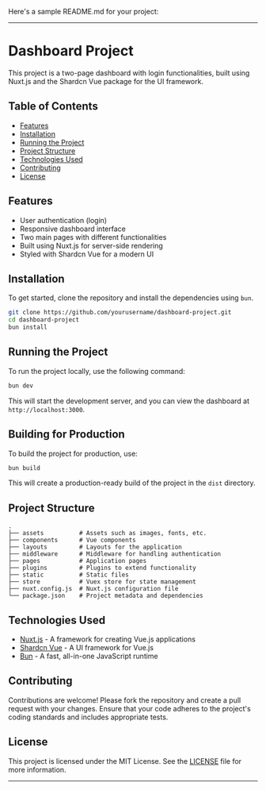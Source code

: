 Here's a sample README.md for your project:

---

# Dashboard Project

This project is a two-page dashboard with login functionalities, built using Nuxt.js and the Shardcn Vue package for the UI framework.

## Table of Contents

- [Features](#features)
- [Installation](#installation)
- [Running the Project](#running-the-project)
- [Project Structure](#project-structure)
- [Technologies Used](#technologies-used)
- [Contributing](#contributing)
- [License](#license)

## Features

- User authentication (login)
- Responsive dashboard interface
- Two main pages with different functionalities
- Built using Nuxt.js for server-side rendering
- Styled with Shardcn Vue for a modern UI

## Installation

To get started, clone the repository and install the dependencies using `bun`.

```bash
git clone https://github.com/yourusername/dashboard-project.git
cd dashboard-project
bun install
```

## Running the Project

To run the project locally, use the following command:

```bash
bun dev
```

This will start the development server, and you can view the dashboard at `http://localhost:3000`.

## Building for Production

To build the project for production, use:

```bash
bun build
```

This will create a production-ready build of the project in the `dist` directory.

## Project Structure

```
.
├── assets          # Assets such as images, fonts, etc.
├── components      # Vue components
├── layouts         # Layouts for the application
├── middleware      # Middleware for handling authentication
├── pages           # Application pages
├── plugins         # Plugins to extend functionality
├── static          # Static files
├── store           # Vuex store for state management
├── nuxt.config.js  # Nuxt.js configuration file
└── package.json    # Project metadata and dependencies
```

## Technologies Used

- [Nuxt.js](https://nuxtjs.org/) - A framework for creating Vue.js applications
- [Shardcn Vue](https://shardcn.com/) - A UI framework for Vue.js
- [Bun](https://bun.sh/) - A fast, all-in-one JavaScript runtime

## Contributing

Contributions are welcome! Please fork the repository and create a pull request with your changes. Ensure that your code adheres to the project's coding standards and includes appropriate tests.

## License

This project is licensed under the MIT License. See the [LICENSE](LICENSE) file for more information.

---
